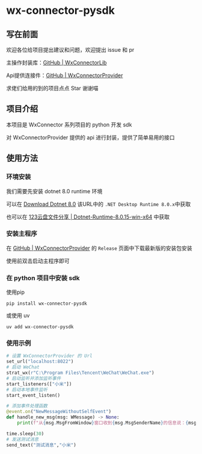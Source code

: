 # wx-connector-pysdk
## 写在前面
欢迎各位给项目提出建议和问题，欢迎提出 issue 和 pr

主操作封装库：[GitHub | WxConnectorLib](https://github.com/El1mir/WxConnector)

Api提供连接件：[GitHub | WxConnectorProvider](https://github.com/El1mir/WxConnectorProvider)

求佬们给用的到的项目点点 Star 谢谢喵

## 项目介绍
本项目是 WxConnector 系列项目的 python 开发 sdk

对 WxConnectorProvider 提供的 api 进行封装，提供了简单易用的接口
## 使用方法
### 环境安装
我们需要先安装 dotnet 8.0 runtime 环境

可以在
[Download Dotnet 8.0](https://dotnet.microsoft.com/en-us/download/dotnet/8.0)
该URL中的 `.NET Desktop Runtime 8.0.x`中获取

也可以在 
[123云盘文件分享 | Dotnet-Runtime-8.0.15-win-x64](https://www.123912.com/s/trNHjv-Ai9GA)
中获取
### 安装主程序
在 
[GitHub | WxConnectorProvider](https://github.com/El1mir/WxConnectorProvider)
的 `Release` 页面中下载最新版的安装包安装

使用前双击启动主程序即可
### 在 python 项目中安装 sdk
使用pip
```
pip install wx-connector-pysdk
```
或使用 uv
```
uv add wx-connector-pysdk
```
### 使用示例
```python
# 设置 WxConnectorProvider 的 Url
set_url("localhost:8022")
# 启动 WeChat
strat_wx(r"C:\Program Files\Tencent\WeChat\WeChat.exe")
# 启动监听并添加监听事件
start_listeners(["小米"])
# 启动本地事件监听
start_event_listen()

# 添加事件处理函数
@event.on("NewMessageWithoutSelfEvent")
def handle_new_msg(msg: WMessage) -> None:
    print(f"从{msg.MsgFromWindow}窗口收到{msg.MsgSenderName}的信息说：{msg.MsgContent}")

time.sleep(30)
# 发送测试消息
send_text("测试消息","小米")
```
